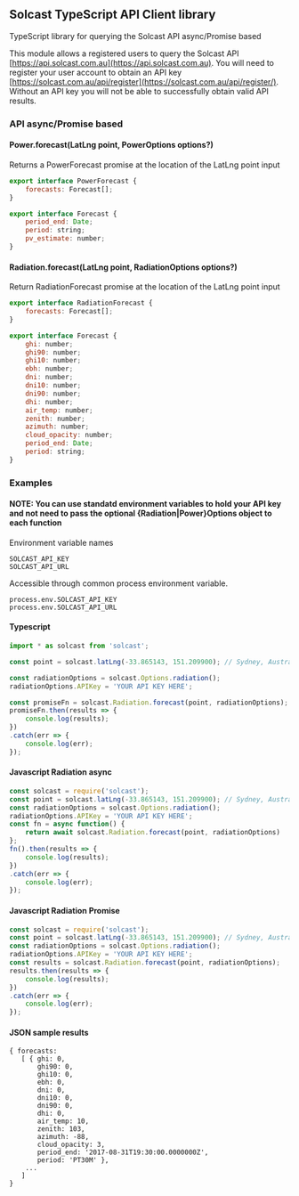 ## Solcast TypeScript API Client library

TypeScript library for querying the Solcast API async/Promise based

This module allows a registered users to query the Solcast API [https://api.solcast.com.au](https://api.solcast.com.au).  You will need to register your user account to obtain an API key [https://solcast.com.au/api/register](https://solcast.com.au/api/register/).  Without an API key you will not be able to successfully obtain valid API results.


### API async/Promise based
#### Power.forecast(LatLng point, PowerOptions options?)
Returns a PowerForecast promise at the location of the LatLng point input

``` javascript
export interface PowerForecast {
    forecasts: Forecast[];
}

export interface Forecast {
    period_end: Date;
    period: string;
    pv_estimate: number;
}
```

#### Radiation.forecast(LatLng point, RadiationOptions options?)
Return RadiationForecast promise at the location of the LatLng point input

``` javascript
export interface RadiationForecast {
    forecasts: Forecast[];
}

export interface Forecast {
    ghi: number;
    ghi90: number;
    ghi10: number;
    ebh: number;
    dni: number;
    dni10: number;
    dni90: number;
    dhi: number;
    air_temp: number;
    zenith: number;
    azimuth: number;
    cloud_opacity: number;
    period_end: Date;
    period: string;
}
```

### Examples

#### NOTE: You can use standatd environment variables to hold your API key and not need to pass the optional {Radiation|Power}Options object to each function

Environment variable names
```
SOLCAST_API_KEY
SOLCAST_API_URL
```

Accessible through common process environment variable.
```
process.env.SOLCAST_API_KEY
process.env.SOLCAST_API_URL
```


#### Typescript
``` javascript
import * as solcast from 'solcast';

const point = solcast.latLng(-33.865143, 151.209900); // Sydney, Australia

const radiationOptions = solcast.Options.radiation();
radiationOptions.APIKey = 'YOUR API KEY HERE';

const promiseFn = solcast.Radiation.forecast(point, radiationOptions);
promiseFn.then(results => {
	console.log(results);
})
.catch(err => {
	console.log(err);
});

```

#### Javascript Radiation async
``` javascript
const solcast = require('solcast');
const point = solcast.latLng(-33.865143, 151.209900); // Sydney, Australia
const radiationOptions = solcast.Options.radiation();
radiationOptions.APIKey = 'YOUR API KEY HERE';
const fn = async function() {
	return await solcast.Radiation.forecast(point, radiationOptions)
};
fn().then(results => {
	console.log(results);
})
.catch(err => {
	console.log(err);
});
```

#### Javascript Radiation Promise
``` javascript
const solcast = require('solcast');
const point = solcast.latLng(-33.865143, 151.209900); // Sydney, Australia
const radiationOptions = solcast.Options.radiation();
radiationOptions.APIKey = 'YOUR API KEY HERE';
const results = solcast.Radiation.forecast(point, radiationOptions);
results.then(results => {
    console.log(results);
})
.catch(err => {
    console.log(err);
});
```

#### JSON sample results
```
{ forecasts: 
   [ { ghi: 0,
       ghi90: 0,
       ghi10: 0,
       ebh: 0,
       dni: 0,
       dni10: 0,
       dni90: 0,
       dhi: 0,
       air_temp: 10,
       zenith: 103,
       azimuth: -88,
       cloud_opacity: 3,
       period_end: '2017-08-31T19:30:00.0000000Z',
       period: 'PT30M' },
    ...
   ]
}
```
